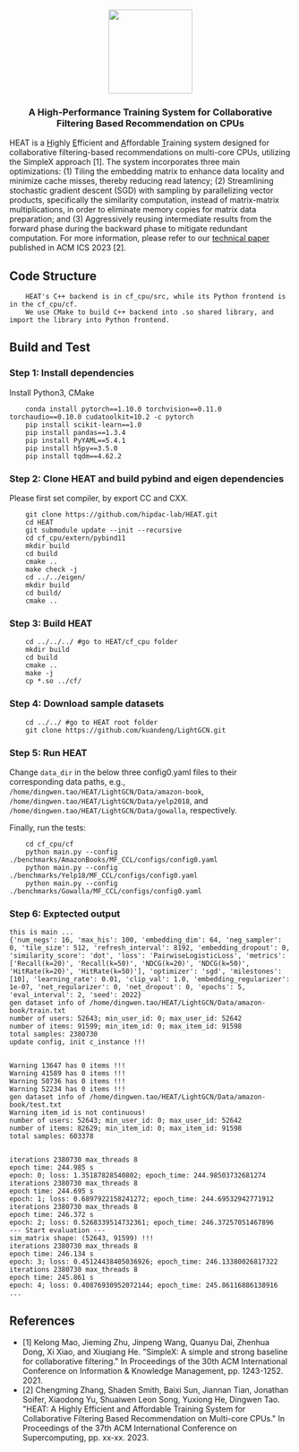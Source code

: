 <h3 align="center"><img src="https://user-images.githubusercontent.com/5705572/231052807-a41e7543-28f6-4405-b4de-8ee9b136c6be.gif" width="150"></h3>

<h3 align="center">
A High-Performance Training System for Collaborative Filtering Based Recommendation on CPUs
</h3>

HEAT is a <ins>H</ins>ighly <ins>E</ins>fficient and <ins>A</ins>ffordable <ins>T</ins>raining system designed for collaborative filtering-based recommendations on multi-core CPUs, utilizing the SimpleX approach [1]. The system incorporates three main optimizations: (1) Tiling the embedding matrix to enhance data locality and minimize cache misses, thereby reducing read latency; (2) Streamlining stochastic gradient descent (SGD) with sampling by parallelizing vector products, specifically the similarity computation, instead of matrix-matrix multiplications, in order to eliminate memory copies for matrix data preparation; and (3) Aggressively reusing intermediate results from the forward phase during the backward phase to mitigate redundant computation. For more information, please refer to our [technical paper](https://github.com/hipdac-lab/HEAT/blob/main/ICS23-HEAT.pdf) published in ACM ICS 2023 [2].

## Code Structure
```
    HEAT's C++ backend is in cf_cpu/src, while its Python frontend is in the cf_cpu/cf. 
    We use CMake to build C++ backend into .so shared library, and import the library into Python frontend. 
```

## Build and Test

### Step 1: Install dependencies
Install Python3, CMake
```
    conda install pytorch==1.10.0 torchvision==0.11.0 torchaudio==0.10.0 cudatoolkit=10.2 -c pytorch
    pip install scikit-learn==1.0
    pip install pandas==1.3.4
    pip install PyYAML==5.4.1
    pip install h5py==3.5.0
    pip install tqdm==4.62.2
```

### Step 2: Clone HEAT and build pybind and eigen dependencies
Please first set compiler, by export CC and CXX.
```
    git clone https://github.com/hipdac-lab/HEAT.git
    cd HEAT
    git submodule update --init --recursive
    cd cf_cpu/extern/pybind11
    mkdir build
    cd build
    cmake ..
    make check -j
    cd ../../eigen/
    mkdir build
    cd build/
    cmake ..
```

### Step 3: Build HEAT
```
    cd ../../../ #go to HEAT/cf_cpu folder
    mkdir build
    cd build
    cmake ..
    make -j
    cp *.so ../cf/
```

### Step 4: Download sample datasets
```
    cd ../../ #go to HEAT root folder
    git clone https://github.com/kuandeng/LightGCN.git
```

### Step 5: Run HEAT
Change ```data_dir``` in the below three config0.yaml files to their corresponding data paths, e.g., ```/home/dingwen.tao/HEAT/LightGCN/Data/amazon-book```, ```/home/dingwen.tao/HEAT/LightGCN/Data/yelp2018```, and ```/home/dingwen.tao/HEAT/LightGCN/Data/gowalla```, respectively.

Finally, run the tests:
```
    cd cf_cpu/cf
    python main.py --config ./benchmarks/AmazonBooks/MF_CCL/configs/config0.yaml
    python main.py --config ./benchmarks/Yelp18/MF_CCL/configs/config0.yaml
    python main.py --config ./benchmarks/Gowalla/MF_CCL/configs/config0.yaml
```

### Step 6: Exptected output
```
this is main ...
{'num_negs': 16, 'max_his': 100, 'embedding_dim': 64, 'neg_sampler': 0, 'tile_size': 512, 'refresh_interval': 8192, 'embedding_dropout': 0, 'similarity_score': 'dot', 'loss': 'PairwiseLogisticLoss', 'metrics': ['Recall(k=20)', 'Recall(k=50)', 'NDCG(k=20)', 'NDCG(k=50)', 'HitRate(k=20)', 'HitRate(k=50)'], 'optimizer': 'sgd', 'milestones': [10], 'learning_rate': 0.01, 'clip_val': 1.0, 'embedding_regularizer': 1e-07, 'net_regularizer': 0, 'net_dropout': 0, 'epochs': 5, 'eval_interval': 2, 'seed': 2022}
gen dataset info of /home/dingwen.tao/HEAT/LightGCN/Data/amazon-book/train.txt 
number of users: 52643; min_user_id: 0; max_user_id: 52642
number of items: 91599; min_item_id: 0; max_item_id: 91598
total samples: 2380730 
update config, init c_instance !!! 


Warning 13647 has 0 items !!! 
Warning 41589 has 0 items !!! 
Warning 50736 has 0 items !!! 
Warning 52234 has 0 items !!! 
gen dataset info of /home/dingwen.tao/HEAT/LightGCN/Data/amazon-book/test.txt 
Warning item_id is not continuous! 
number of users: 52643; min_user_id: 0; max_user_id: 52642
number of items: 82629; min_item_id: 0; max_item_id: 91598
total samples: 603378 


iterations 2380730 max_threads 8
epoch time: 244.985 s 
epoch: 0; loss: 1.35187828540802; epoch_time: 244.98503732681274
iterations 2380730 max_threads 8
epoch time: 244.695 s 
epoch: 1; loss: 0.6897922158241272; epoch_time: 244.69532942771912
iterations 2380730 max_threads 8
epoch time: 246.372 s 
epoch: 2; loss: 0.5268339514732361; epoch_time: 246.37257051467896
--- Start evaluation ---
sim_matrix shape: (52643, 91599) !!! 
iterations 2380730 max_threads 8
epoch time: 246.134 s 
epoch: 3; loss: 0.45124438405036926; epoch_time: 246.13380026817322
iterations 2380730 max_threads 8
epoch time: 245.861 s 
epoch: 4; loss: 0.40876930952072144; epoch_time: 245.86116886138916
...
```

## References
- [1] Kelong Mao, Jieming Zhu, Jinpeng Wang, Quanyu Dai, Zhenhua Dong, Xi Xiao, and Xiuqiang He. "SimpleX: A simple and strong baseline for collaborative filtering." In Proceedings of the 30th ACM International Conference on Information & Knowledge Management, pp. 1243-1252. 2021.
- [2] Chengming Zhang, Shaden Smith, Baixi Sun, Jiannan Tian, Jonathan Soifer, Xiaodong Yu, Shuaiwen Leon Song, Yuxiong He, Dingwen Tao. "HEAT: A Highly Efficient and Affordable Training System for Collaborative Filtering Based Recommendation on Multi-core CPUs." In Proceedings of the 37th ACM International Conference on Supercomputing, pp. xx-xx. 2023.
